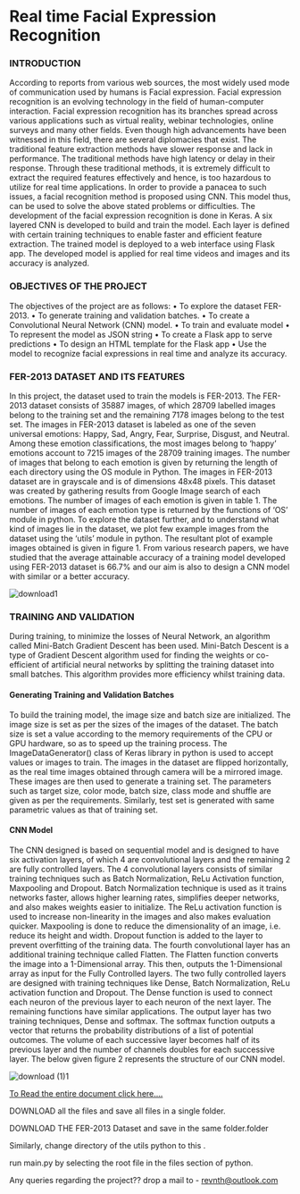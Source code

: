    #                                                        Real time Facial Expression Recognition

### INTRODUCTION

According to reports from various web sources, the most widely used mode of communication used by humans is Facial expression. Facial expression recognition is an evolving technology in the field of human-computer interaction. Facial expression recognition has  its  branches  spread  across  various  applications  such  as  virtual  reality,  webinar  technologies,  online  surveys  and  many  other fields.  Even though high advancements have been witnessed in this field, there are several diplomacies that exist. The traditional feature extraction methods have slower response and lack in performance. The traditional methods have high latency or delay in their response. Through these traditional methods, it is extremely difficult to extract the required features effectively and hence, is too hazardous to utilize for real time applications.  In order to provide a panacea to such issues, a facial recognition method is proposed using CNN. This model thus, can be used to solve the above stated problems or difficulties. The development of the facial expression recognition is done in Keras. A six layered CNN is developed to build and train the model. Each layer is defined with certain training techniques to enable faster and efficient feature extraction. The trained model is deployed to a web interface using Flask app. The developed model is applied for real time videos and images and its accuracy is analyzed. 

### OBJECTIVES OF THE PROJECT

The objectives of the project are as follows:
• To explore the dataset FER-2013.
• To generate training and validation batches. 
• To create a Convolutional Neural Network (CNN) model.
• To train and evaluate model 
• To represent the model as JSON string
• To create a Flask app to serve predictions
• To design an HTML template for the Flask app 
• Use the model to recognize facial expressions in real time and analyze its accuracy. 

### FER-2013 DATASET AND ITS FEATURES 
In this project, the dataset used to train the models is FER-2013. The FER-2013 dataset consists of 35887 images, of which 28709 labelled images belong to the training set and the remaining 7178 images belong to the test set. The images in FER-2013 dataset is labeled as  one  of the  seven  universal  emotions:  Happy,  Sad,  Angry,  Fear,  Surprise,  Disgust, and  Neutral.  Among these  emotion classifications, the most images belong to ‘happy’ emotions account to 7215 images of the 28709 training images. The number of images that belong to each emotion is given by returning the length of each directory using the OS module in Python. The images in FER-2013 dataset are in grayscale and is of dimensions 48x48 pixels. This dataset was created by gathering results from Google Image search of each emotions. The number of images of each emotion is given in table 1. The number of images of each emotion type is returned by the functions of ‘OS’ module in python. To explore the dataset further, and to understand what kind of images lie in the dataset, we plot few example images from the dataset using the ‘utils’ module in python. The resultant plot of example images obtained is given in figure 1. From various research papers, we have studied that the average attainable accuracy of a training model developed using FER-2013 dataset is 66.7% and our aim is also to design a CNN model with similar or a better accuracy.  

![download1](https://user-images.githubusercontent.com/64673748/96959154-fa726280-151c-11eb-819b-afb3b57c1fe0.png)

### TRAINING AND VALIDATION
During training, to minimize the losses of Neural Network, an algorithm called Mini-Batch Gradient Descent has been used. Mini-Batch Descent is a type of Gradient Descent algorithm used for finding the weights or co-efficient of artificial neural networks by splitting the training dataset into small batches. This algorithm provides more efficiency whilst training data.  

#### Generating Training and Validation Batches 
To build the training model, the image size and batch size are initialized. The image size is set as per the sizes of the images of the dataset. The batch size is set a value according to the memory requirements of the CPU or GPU hardware, so as to speed up the training process. The ImageDataGenerator() class of Keras library in python is used to accept values or images to train. The images in the dataset are flipped horizontally, as the real time images obtained through camera will be a mirrored image. These images are then used to generate a training set. The parameters such as target size, color mode, batch size, class mode and shuffle are given as per the requirements. Similarly, test set is generated with same parametric values as that of training set. 

#### CNN Model 
The CNN designed is based on sequential model and is designed to have six activation layers, of which 4 are convolutional layers and the remaining 2 are fully controlled layers.  The  4  convolutional  layers  consists  of  similar  training  techniques  such  as  Batch  Normalization,  ReLu  Activation  function, Maxpooling and Dropout. Batch Normalization technique is used as it trains networks faster, allows higher learning rates, simplifies deeper networks, and also makes weights easier to initialize. The ReLu activation function is used to increase non-linearity in the images and also makes evaluation quicker. Maxpooling is done to reduce the dimensionality of an image, i.e. reduce its height and width.  Dropout  function  is  added  to  the  layer  to  prevent  overfitting  of  the  training  data. The  fourth  convolutional  layer  has  an additional training technique called Flatten. The Flatten function converts the image into a 1-Dimensional array. This then, outputs the 1-Dimensional array as input for the Fully Controlled layers.  The two fully controlled layers are designed with training techniques like Dense, Batch Normalization, ReLu activation function and Dropout. The Dense function is used to connect each neuron of the previous layer to each neuron of the next layer. The remaining functions have similar applications. The output layer has two training techniques, Dense and softmax. The softmax function outputs a vector that returns the probability distributions of a list of potential outcomes.   The  volume  of  each  successive layer becomes half  of  its  previous layer  and  the  number  of channels  doubles  for each  successive layer. The below given figure 2 represents the structure of our CNN model. 

![download (1)1](https://user-images.githubusercontent.com/64673748/96960089-1971f400-151f-11eb-8794-0e19025b6acd.png)


[To Read the entire document click here....](https://www.researchgate.net/publication/342107269_Real-time_facial_expression_recognition_using_CNN)

DOWNLOAD all the files and save all files in a single folder.  

DOWNLOAD THE FER-2013 Dataset and save in the same folder.folder 

Similarly, change directory of the utils python to this .

run main.py by selecting the root file in the files section of python.

Any queries regarding the project?? drop a mail to - revnth@outlook.com
